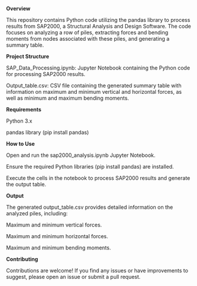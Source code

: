 **Overview**

This repository contains Python code utilizing the pandas library to process results from SAP2000, a Structural Analysis and Design Software. The code focuses on analyzing a row of piles, extracting forces and bending moments from nodes associated with these piles, and generating a summary table.

**Project Structure**

SAP_Data_Processing.ipynb: Jupyter Notebook containing the Python code for processing SAP2000 results.

Output_table.csv: CSV file containing the generated summary table with information on maximum and minimum vertical and horizontal forces, as well as minimum and maximum bending moments.

**Requirements**

Python 3.x

pandas library (pip install pandas)

**How to Use**

Open and run the sap2000_analysis.ipynb Jupyter Notebook.

Ensure the required Python libraries (pip install pandas) are installed.

Execute the cells in the notebook to process SAP2000 results and generate the output table.

**Output**

The generated output_table.csv provides detailed information on the analyzed piles, including:

Maximum and minimum vertical forces.

Maximum and minimum horizontal forces.

Maximum and minimum bending moments.

**Contributing**

Contributions are welcome! If you find any issues or have improvements to suggest, please open an issue or submit a pull request.
